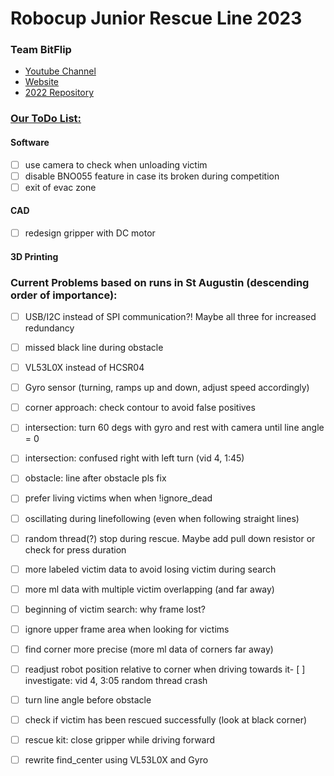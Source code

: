 # Robocup Junior Rescue Line 2023
### Team BitFlip


* [Youtube Channel](https://www.youtube.com/channel/UCC9BH-tkFcYVH9Up8JBV4LQ)
* [Website](http://kraemer123.de/)
* [2022 Repository](https://github.com/saegersven/robocup)

### <u>Our ToDo List:</u>

#### Software

- [ ] use camera to check when unloading victim
- [ ] disable BNO055 feature in case its broken during competition
- [ ] exit of evac zone

#### CAD

- [ ] redesign gripper with DC motor

#### 3D Printing

### Current Problems based on runs in St Augustin (descending order of importance):
- [ ] USB/I2C instead of SPI communication?! Maybe all three for increased redundancy

- [ ] missed black line during obstacle
- [ ] VL53L0X instead of HCSR04
- [ ] Gyro sensor (turning, ramps up and down, adjust speed accordingly)
- [ ] corner approach: check contour to avoid false positives
- [ ] intersection: turn 60 degs with gyro and rest with camera until line angle = 0
- [ ] intersection: confused right with left turn (vid 4, 1:45)
- [ ] obstacle: line after obstacle pls fix
- [ ] prefer living victims when when !ignore_dead 
- [ ] oscillating during linefollowing (even when following straight lines)
- [ ] random thread(?) stop during rescue. Maybe add pull down resistor or check for press  duration
- [ ] more labeled victim data to avoid losing victim during search
- [ ] more ml data with multiple victim overlapping (and far away)
- [ ] beginning of victim search: why frame lost?
- [ ] ignore upper frame area when looking for victims
- [ ] find corner more precise (more ml data of corners far away)
- [ ] readjust robot position relative to corner when driving towards it- [ ] investigate: vid 4, 3:05 random thread crash
- [ ] turn line angle before obstacle
- [ ] check if victim has been rescued successfully (look at black corner)
- [ ] rescue kit: close gripper while driving forward 
- [ ] rewrite find_center using VL53L0X and Gyro